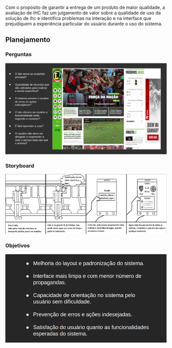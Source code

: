 <!-- ## Introdução -->
  Com o propósito de garantir a entrega de um produto de maior qualidade, a avaliação
de IHC faz um julgamento de valor sobre a qualidade de uso da solução de ihc e 
identifica problemas na interação e na interface que prejudiquem a experiência
particular do usuário durante o uso do sistema.

## Planejamento

### Perguntas

![perguntas](../../img/perguntas_avaliação.png)

### Storyboard

![storyboard](../../img/storyboard.png)

### Objetivos

![storyboard](../../img/objetivos.png)
